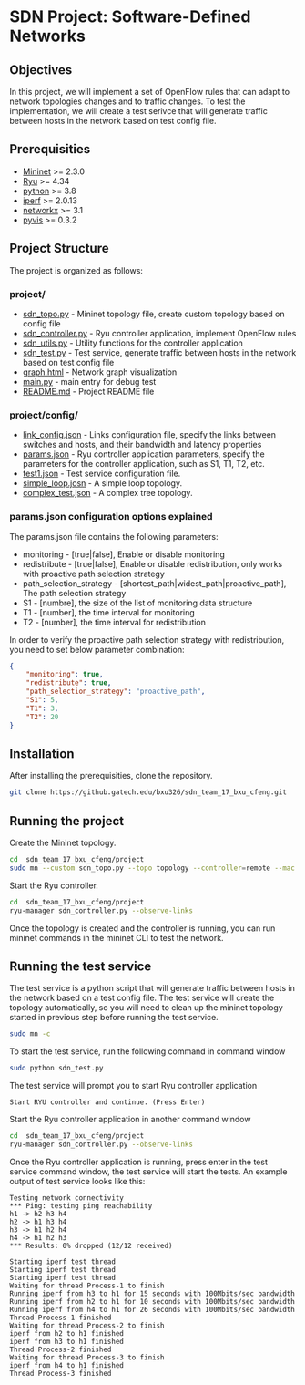 # SDN Project: Software-Defined Networks

## Objectives

In this project, we will implement a set of OpenFlow rules that can adapt to network topologies changes and to traffic changes. To test the implementation, we will create a test serivce that will generate traffic between hosts in the network based on test config file.

## Prerequisities

* [Mininet](http://mininet.org/download/) >= 2.3.0
* [Ryu](https://ryu.readthedocs.io/en/latest/getting_started.html) >= 4.34
* [python](https://www.python.org/) >= 3.8
* [iperf](https://iperf.fr/iperf-download.php) >= 2.0.13
* [networkx](https://networkx.org/) >= 3.1
* [pyvis](https://pyvis.readthedocs.io/en/latest/) >= 0.3.2


## Project Structure

The project is organized as follows:

### project/
* [sdn_topo.py](project/sdn_topo.py) - Mininet topology file, create custom topology based on config file
* [sdn_controller.py](project/sdn_controller.py) - Ryu controller application, implement OpenFlow rules
* [sdn_utils.py](project/sdn_utils.py) - Utility functions for the controller application
* [sdn_test.py](project/sdn_test.py) - Test service, generate traffic between hosts in the network based on test config file
* [graph.html](project/graph.html) - Network graph visualization
* [main.py](project/main.py) - main entry for debug test
* [README.md](project/README.md) - Project README file

### project/config/
* [link_config.json](project/config/link_config.json) - Links configuration file, specify the links between switches and hosts, and their bandwidth and latency properties
* [params.json](project/config/params.json) - Ryu controller application parameters, specify the parameters for the controller application, such as S1, T1, T2, etc.
* [test1.json](project/config/test1.json) - Test service configuration file.
* [simple_loop.josn](project/config/simple_loop.json) - A simple loop topology.
* [complex_test.json](project/config/complex_tree.json) - A complex tree topology.

### params.json configuration options explained

The params.json file contains the following parameters:

* monitoring - [true|false], Enable or disable monitoring
* redistribute - [true|false], Enable or disable redistribution, only works with proactive path selection strategy
* path_selection_strategy - [shortest_path|widest_path|proactive_path], The path selection strategy
* S1 - [numbre], the size of the list of monitoring data structure
* T1 - [number], the time interval for monitoring
* T2 - [number], the time interval for redistribution

In order to verify the proactive path selection strategy with redistribution, you need to set below parameter combination:
    
```json
{
    "monitoring": true,
    "redistribute": true,
    "path_selection_strategy": "proactive_path",
    "S1": 5,
    "T1": 3,
    "T2": 20
}
```

## Installation

After installing the prerequisities, clone the repository.

```bash
git clone https://github.gatech.edu/bxu326/sdn_team_17_bxu_cfeng.git
```

## Running the project

Create the Mininet topology.

```bash
cd  sdn_team_17_bxu_cfeng/project
sudo mn --custom sdn_topo.py --topo topology --controller=remote --mac
```

Start the Ryu controller.

```bash
cd  sdn_team_17_bxu_cfeng/project
ryu-manager sdn_controller.py --observe-links
```

Once the topology is created and the controller is running, you can run mininet commands in the mininet CLI to test the network.

## Running the test service

The test service is a python script that will generate traffic between hosts in the network based on a test config file. The test service will create the topology automatically, so you will need to clean up the mininet topology started in previous step before running the test service.

```bash
sudo mn -c
```

To start the test service, run the following command in command window

```bash
sudo python sdn_test.py
```

The test service will prompt you to start Ryu controller application

```Console
Start RYU controller and continue. (Press Enter)
```

Start the Ryu controller application in another command window

```bash
cd  sdn_team_17_bxu_cfeng/project
ryu-manager sdn_controller.py --observe-links
```

Once the Ryu controller application is running, press enter in the test service command window, the test service will start the tests. An example output of test service looks like this:

```Console
Testing network connectivity
*** Ping: testing ping reachability
h1 -> h2 h3 h4 
h2 -> h1 h3 h4 
h3 -> h1 h2 h4 
h4 -> h1 h2 h3 
*** Results: 0% dropped (12/12 received)

Starting iperf test thread
Starting iperf test thread
Starting iperf test thread
Waiting for thread Process-1 to finish
Running iperf from h3 to h1 for 15 seconds with 100Mbits/sec bandwidth
Running iperf from h2 to h1 for 10 seconds with 100Mbits/sec bandwidth
Running iperf from h4 to h1 for 26 seconds with 100Mbits/sec bandwidth
Thread Process-1 finished
Waiting for thread Process-2 to finish
iperf from h2 to h1 finished
iperf from h3 to h1 finished
Thread Process-2 finished
Waiting for thread Process-3 to finish
iperf from h4 to h1 finished
Thread Process-3 finished
```


